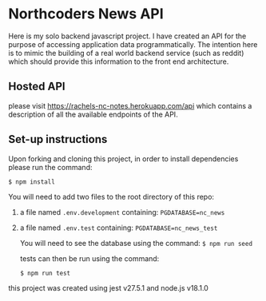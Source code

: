 # Northcoders News API

Here is my solo backend javascript project.
I have created an API for the purpose of accessing application data programmatically. The intention here is to mimic the building of a real world backend service (such as reddit) which should provide this information to the front end architecture.

## Hosted API

please visit https://rachels-nc-notes.herokuapp.com/api which contains a description of all the available endpoints of the API.

## Set-up instructions

Upon forking and cloning this project, in order to install dependencies please run the command:

```
$ npm install
```

You will need to add two files to the root directory of this repo:

1. a file named `.env.development` containing:
   `PGDATABASE=nc_news`

2. a file named `.env.test` containing:
   `PGDATABASE=nc_news_test`

   You will need to see the database using the command:
   `$ npm run seed `

   tests can then be run using the command:

   ```
   $ npm run test
   ```

this project was created using jest v27.5.1 and node.js v18.1.0
